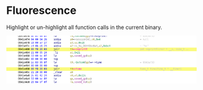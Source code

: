 # Fluorescence
Highlight or un-highlight all function calls in the current binary.

![Highlighted function calls](./img/fluorescence.png)